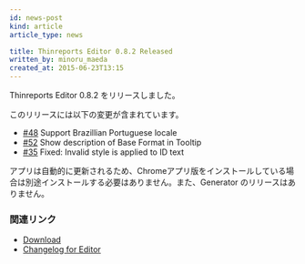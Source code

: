 ```yaml
---
id: news-post
kind: article
article_type: news

title: Thinreports Editor 0.8.2 Released
written_by: minoru_maeda
created_at: 2015-06-23T13:15
---
```


Thinreports Editor 0.8.2 をリリースしました。

このリリースには以下の変更が含まれています。

  * [#48](https://github.com/thinreports/thinreports-editor/issues/48) Support Brazillian Portuguese locale
  * [#52](https://github.com/thinreports/thinreports-editor/issues/52) Show description of Base Format in Tooltip
  * [#35](https://github.com/thinreports/thinreports-editor/issues/35) Fixed: Invalid style is applied to ID text

アプリは自動的に更新されるため、Chromeアプリ版をインストールしている場合は別途インストールする必要はありません。また、Generator のリリースはありません。

### 関連リンク

  * [Download](/download/)
  * [Changelog for Editor](https://github.com/thinreports/thinreports-editor/blob/master/doc/CHANGELOG.md)
